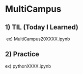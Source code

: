 # MultiCampus

## 1) TIL (Today I Learned)

​    ex) MultiCampus20XXXX.ipynb



## 2) Practice

  ex) pythonXXXX.ipynb

